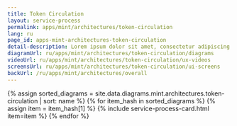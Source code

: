 ```yaml
---
title: Token Circulation
layout: service-process
permalink: apps/mint/architectures/token-circulation
lang: ru
page_id: apps-mint-architectures-token-circulation
detail-description: Lorem ipsum dolor sit amet, consectetur adipiscing elit. Nulla porttitor ipsum vitae tincidunt ullamcorper. Nunc eu sapien vitae neque efficitur viverra. Quisque quam libero, fermentum a arcu ac, tempus auctor mauris. Sed dui ex, eleifend eu pharetra eget, lacinia in tellus. Nam ac nibh quis tortor eleifend porttitor gravida quis augue. Pellentesque auctor ullamcorper arcu, quis malesuada nisi feugiat nec. Donec vitae ullamcorper magna. Donec mi tellus, ultricies id justo eu, vulputate volutpat eros. Nam vitae ex in lectus congue mollis. Cras libero metus, pharetra eu sodales id, porta ac quam. Vestibulum sed sagittis metus, vulputate dignissim lacus. Integer rhoncus vitae dui non interdum. Fusce elementum dolor eget molestie feugiat. Sed et leo eu tellus rutrum venenatis in at ante. Curabitur sed orci eu sem hendrerit molestie vitae vel nisi. Duis pellentesque id dui ut posuere.
diagramUrl: ru/apps/mint/architectures/token-circulation/diagrams
videoUrl: ru/apps/mint/architectures/token-circulation/ux-videos
screensUrl: ru/apps/mint/architectures/token-circulation/ui-screens
backUrl: /ru/apps/mint/architectures/overall
---
```

{% assign sorted_diagrams = site.data.diagrams.mint.architectures.token-circulation | sort: name %}
{% for item_hash in sorted_diagrams %} {% assign item = item_hash[1] %}
  {% include service-process-card.html item=item %}
{% endfor %}